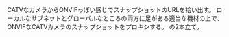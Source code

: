 CATVなカメラからONVIFっぽい感じでスナップショットのURLを拾い出す。
ローカルなサブネットとグローバルなところの両方に足がある適当な機材の上で、ONVIFなCATVカメラのスナップショットをプロキシする。
の2本立て。
